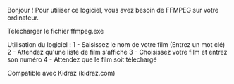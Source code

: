 Bonjour ! Pour utiliser ce logiciel, vous avez besoin de FFMPEG sur votre ordinateur.

Télécharger le fichier ffmpeg.exe

Utilisation du logiciel :
  1 - Saisissez le nom de votre film (Entrez un mot clé)
  2 - Attendez qu'une liste de film s'affiche
  3 - Choisissez votre film et entrez son numéro
  4 - Attendez que le film soit téléchargé

Compatible avec Kidraz (kidraz.com)

